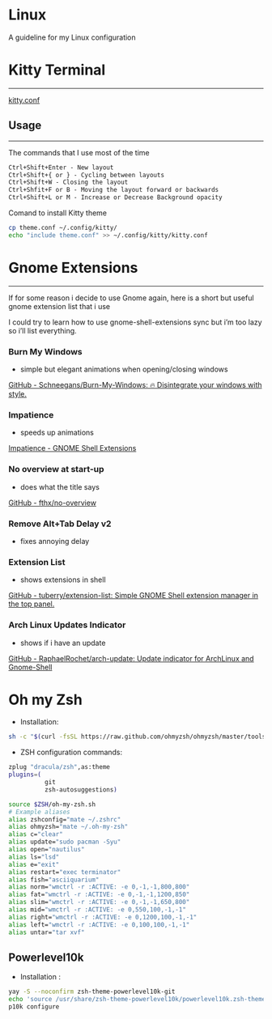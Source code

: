 # Linux

A guideline for my Linux configuration

# Kitty Terminal

---

[kitty.conf](Linux%2045edd/kitty.conf)

## Usage

---

The commands that I use most of the time

```markdown
Ctrl+Shift+Enter - New layout
Ctrl+Shift+{ or } - Cycling between layouts
Ctrl+Shift+W - Closing the layout
Ctrl+Shfit+F or B - Moving the layout forward or backwards
Ctrl+Shift+L or M - Increase or Decrease Background opacity
```

Comand to install Kitty theme

```bash
cp theme.conf ~/.config/kitty/
echo "include theme.conf" >> ~/.config/kitty/kitty.conf
```

# Gnome Extensions

---

If for some reason i decide to use Gnome again, here is a short but useful gnome extension list that i use

I could try to learn how to use gnome-shell-extensions sync but i’m too lazy so i’ll list everything.

### Burn My Windows

- simple but elegant animations when opening/closing windows

[GitHub - Schneegans/Burn-My-Windows: 🔥 Disintegrate your windows with style.](https://github.com/Schneegans/Burn-My-Windows)

### Impatience

- speeds up animations

[Impatience - GNOME Shell Extensions](https://extensions.gnome.org/extension/277/impatience/)

### No overview at start-up

- does what the title says

[GitHub - fthx/no-overview](https://github.com/fthx/no-overview)

### Remove Alt+Tab Delay v2

- fixes annoying delay

[](https://github.com/BjoernDaase/remove-alt-tab-delay)

### Extension List

- shows extensions in shell

[GitHub - tuberry/extension-list: Simple GNOME Shell extension manager in the top panel.](https://github.com/tuberry/extension-list)

### Arch Linux Updates Indicator

- shows if i have an update

[GitHub - RaphaelRochet/arch-update: Update indicator for ArchLinux and Gnome-Shell](https://github.com/RaphaelRochet/arch-update)

# Oh my Zsh

- Installation:

```bash
sh -c "$(curl -fsSL https://raw.github.com/ohmyzsh/ohmyzsh/master/tools/install.sh)"
```

- ZSH configuration commands:

```bash
zplug "dracula/zsh",as:theme
plugins=(
          git 
          zsh-autosuggestions)

source $ZSH/oh-my-zsh.sh
# Example aliases
alias zshconfig="mate ~/.zshrc"
alias ohmyzsh="mate ~/.oh-my-zsh"
alias c="clear"
alias update="sudo pacman -Syu"
alias open="nautilus"
alias ls="lsd"
alias e="exit"
alias restart="exec terminator"
alias fish="asciiquarium"
alias norm="wmctrl -r :ACTIVE: -e 0,-1,-1,800,800"
alias fat="wmctrl -r :ACTIVE: -e 0,-1,-1,1200,850"
alias slim="wmctrl -r :ACTIVE: -e 0,-1,-1,650,800"
alias mid="wmctrl -r :ACTIVE: -e 0,550,100,-1,-1"
alias right="wmctrl -r :ACTIVE: -e 0,1200,100,-1,-1"
alias left="wmctrl -r :ACTIVE: -e 0,100,100,-1,-1"
alias untar="tar xvf"
```

## Powerlevel10k

- Installation :

```bash
yay -S --noconfirm zsh-theme-powerlevel10k-git
echo 'source /usr/share/zsh-theme-powerlevel10k/powerlevel10k.zsh-theme' >>~/.zshrc
p10k configure
```